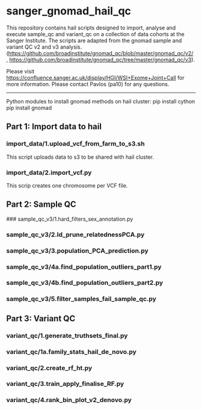 # sanger_gnomad_hail_qc

This repository contains hail scripts designed to import, analyse and execute sample_qc and variant_qc on a collection of data cohorts at the Sanger Institute.
The scripts are adapted from the gnomad sample and variant QC v2 and v3 analysis. (https://github.com/broadinstitute/gnomad_qc/blob/master/gnomad_qc/v2/ , https://github.com/broadinstitute/gnomad_qc/tree/master/gnomad_qc/v3).

Please visit https://confluence.sanger.ac.uk/display/HGI/WSI+Exome+Joint+Call for more information.
Please contact Pavlos (pa10) for any questions.

---

Python modules to install gnomad methods on hail cluster:
pip install cython
pip install gnomad

## Part 1: Import data to hail

### import_data/1.upload_vcf_from_farm_to_s3.sh

This script uploads data to s3 to be shared with hail cluster.

### import_data/2.import_vcf.py

This scrip creates one chromosome per VCF file.

## Part 2: Sample QC

### sample_qc_v3/1.hard_filters_sex_annotation.py

### sample_qc_v3/2.ld_prune_relatednessPCA.py

### sample_qc_v3/3.population_PCA_prediction.py

### sample_qc_v3/4a.find_population_outliers_part1.py

### sample_qc_v3/4b.find_population_outliers_part2.py

### sample_qc_v3/5.filter_samples_fail_sample_qc.py

## Part 3: Variant QC

### variant_qc/1.generate_truthsets_final.py

### variant_qc/1a.family_stats_hail_de_novo.py

### variant_qc/2.create_rf_ht.py

### variant_qc/3.train_apply_finalise_RF.py

### variant_qc/4.rank_bin_plot_v2_denovo.py
